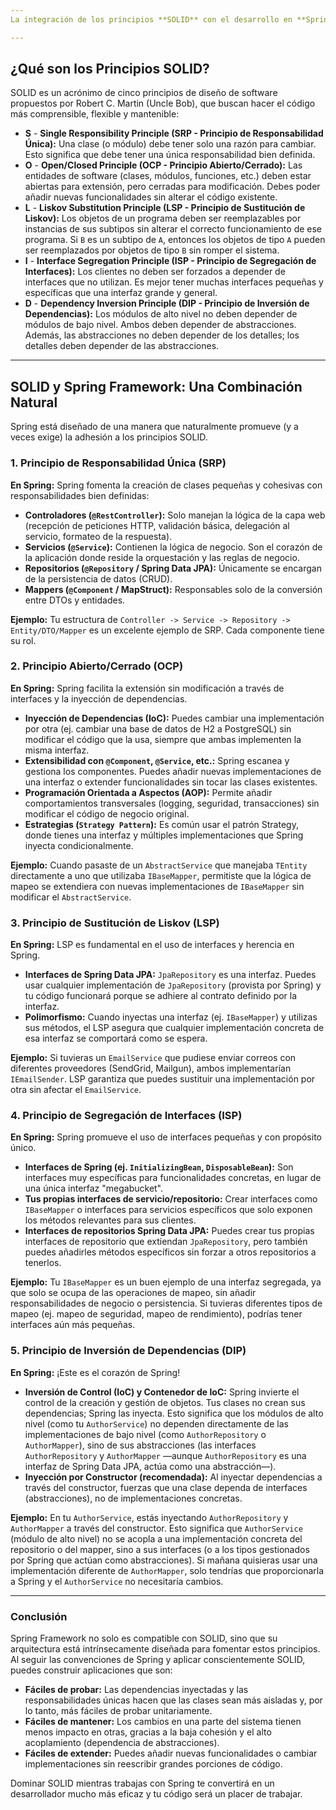 ```yaml
---
La integración de los principios **SOLID** con el desarrollo en **Spring Framework** es una combinación poderosa que lleva a la creación de aplicaciones robustas, mantenibles y escalables. Spring, por su diseño, ya fomenta muchos de estos principios, pero entender cómo aplicarlos conscientemente es clave.

---
```


## ¿Qué son los Principios SOLID?

SOLID es un acrónimo de cinco principios de diseño de software propuestos por Robert C. Martin (Uncle Bob), que buscan hacer el código más comprensible, flexible y mantenible:

* **S** - **Single Responsibility Principle (SRP - Principio de Responsabilidad Única):** Una clase (o módulo) debe tener solo una razón para cambiar. Esto significa que debe tener una única responsabilidad bien definida.
* **O** - **Open/Closed Principle (OCP - Principio Abierto/Cerrado):** Las entidades de software (clases, módulos, funciones, etc.) deben estar abiertas para extensión, pero cerradas para modificación. Debes poder añadir nuevas funcionalidades sin alterar el código existente.
* **L** - **Liskov Substitution Principle (LSP - Principio de Sustitución de Liskov):** Los objetos de un programa deben ser reemplazables por instancias de sus subtipos sin alterar el correcto funcionamiento de ese programa. Si `B` es un subtipo de `A`, entonces los objetos de tipo `A` pueden ser reemplazados por objetos de tipo `B` sin romper el sistema.
* **I** - **Interface Segregation Principle (ISP - Principio de Segregación de Interfaces):** Los clientes no deben ser forzados a depender de interfaces que no utilizan. Es mejor tener muchas interfaces pequeñas y específicas que una interfaz grande y general.
* **D** - **Dependency Inversion Principle (DIP - Principio de Inversión de Dependencias):** Los módulos de alto nivel no deben depender de módulos de bajo nivel. Ambos deben depender de abstracciones. Además, las abstracciones no deben depender de los detalles; los detalles deben depender de las abstracciones.

---

## SOLID y Spring Framework: Una Combinación Natural

Spring está diseñado de una manera que naturalmente promueve (y a veces exige) la adhesión a los principios SOLID.

### 1. Principio de Responsabilidad Única (SRP)

**En Spring:**
Spring fomenta la creación de clases pequeñas y cohesivas con responsabilidades bien definidas:

* **Controladores (`@RestController`):** Solo manejan la lógica de la capa web (recepción de peticiones HTTP, validación básica, delegación al servicio, formateo de la respuesta).
* **Servicios (`@Service`):** Contienen la lógica de negocio. Son el corazón de la aplicación donde reside la orquestación y las reglas de negocio.
* **Repositorios (`@Repository` / Spring Data JPA):** Únicamente se encargan de la persistencia de datos (CRUD).
* **Mappers (`@Component` / MapStruct):** Responsables solo de la conversión entre DTOs y entidades.

**Ejemplo:** Tu estructura de `Controller -> Service -> Repository -> Entity/DTO/Mapper` es un excelente ejemplo de SRP. Cada componente tiene su rol.

### 2. Principio Abierto/Cerrado (OCP)

**En Spring:**
Spring facilita la extensión sin modificación a través de interfaces y la inyección de dependencias.

* **Inyección de Dependencias (IoC):** Puedes cambiar una implementación por otra (ej. cambiar una base de datos de H2 a PostgreSQL) sin modificar el código que la usa, siempre que ambas implementen la misma interfaz.
* **Extensibilidad con `@Component`, `@Service`, etc.:** Spring escanea y gestiona los componentes. Puedes añadir nuevas implementaciones de una interfaz o extender funcionalidades sin tocar las clases existentes.
* **Programación Orientada a Aspectos (AOP):** Permite añadir comportamientos transversales (logging, seguridad, transacciones) sin modificar el código de negocio original.
* **Estrategias (`Strategy Pattern`):** Es común usar el patrón Strategy, donde tienes una interfaz y múltiples implementaciones que Spring inyecta condicionalmente.

**Ejemplo:** Cuando pasaste de un `AbstractService` que manejaba `TEntity` directamente a uno que utilizaba `IBaseMapper`, permitiste que la lógica de mapeo se extendiera con nuevas implementaciones de `IBaseMapper` sin modificar el `AbstractService`.

### 3. Principio de Sustitución de Liskov (LSP)

**En Spring:**
LSP es fundamental en el uso de interfaces y herencia en Spring.

* **Interfaces de Spring Data JPA:** `JpaRepository` es una interfaz. Puedes usar cualquier implementación de `JpaRepository` (provista por Spring) y tu código funcionará porque se adhiere al contrato definido por la interfaz.
* **Polimorfismo:** Cuando inyectas una interfaz (ej. `IBaseMapper`) y utilizas sus métodos, el LSP asegura que cualquier implementación concreta de esa interfaz se comportará como se espera.

**Ejemplo:** Si tuvieras un `EmailService` que pudiese enviar correos con diferentes proveedores (SendGrid, Mailgun), ambos implementarían `IEmailSender`. LSP garantiza que puedes sustituir una implementación por otra sin afectar el `EmailService`.

### 4. Principio de Segregación de Interfaces (ISP)

**En Spring:**
Spring promueve el uso de interfaces pequeñas y con propósito único.

* **Interfaces de Spring (ej. `InitializingBean`, `DisposableBean`):** Son interfaces muy específicas para funcionalidades concretas, en lugar de una única interfaz "megabucket".
* **Tus propias interfaces de servicio/repositorio:** Crear interfaces como `IBaseMapper` o interfaces para servicios específicos que solo exponen los métodos relevantes para sus clientes.
* **Interfaces de repositorios Spring Data JPA:** Puedes crear tus propias interfaces de repositorio que extiendan `JpaRepository`, pero también puedes añadirles métodos específicos sin forzar a otros repositorios a tenerlos.

**Ejemplo:** Tu `IBaseMapper` es un buen ejemplo de una interfaz segregada, ya que solo se ocupa de las operaciones de mapeo, sin añadir responsabilidades de negocio o persistencia. Si tuvieras diferentes tipos de mapeo (ej. mapeo de seguridad, mapeo de rendimiento), podrías tener interfaces aún más pequeñas.

### 5. Principio de Inversión de Dependencias (DIP)

**En Spring:**
¡Este es el corazón de Spring!

* **Inversión de Control (IoC) y Contenedor de IoC:** Spring invierte el control de la creación y gestión de objetos. Tus clases no crean sus dependencias; Spring las inyecta. Esto significa que los módulos de alto nivel (como tu `AuthorService`) no dependen directamente de las implementaciones de bajo nivel (como `AuthorRepository` o `AuthorMapper`), sino de sus abstracciones (las interfaces `AuthorRepository` y `AuthorMapper` —aunque `AuthorRepository` es una interfaz de Spring Data JPA, actúa como una abstracción—).
* **Inyección por Constructor (recomendada):** Al inyectar dependencias a través del constructor, fuerzas que una clase dependa de interfaces (abstracciones), no de implementaciones concretas.

**Ejemplo:** En tu `AuthorService`, estás inyectando `AuthorRepository` y `AuthorMapper` a través del constructor. Esto significa que `AuthorService` (módulo de alto nivel) no se acopla a una implementación concreta del repositorio o del mapper, sino a sus interfaces (o a los tipos gestionados por Spring que actúan como abstracciones). Si mañana quisieras usar una implementación diferente de `AuthorMapper`, solo tendrías que proporcionarla a Spring y el `AuthorService` no necesitaría cambios.

---

### Conclusión

Spring Framework no solo es compatible con SOLID, sino que su arquitectura está intrínsecamente diseñada para fomentar estos principios. Al seguir las convenciones de Spring y aplicar conscientemente SOLID, puedes construir aplicaciones que son:

* **Fáciles de probar:** Las dependencias inyectadas y las responsabilidades únicas hacen que las clases sean más aisladas y, por lo tanto, más fáciles de probar unitariamente.
* **Fáciles de mantener:** Los cambios en una parte del sistema tienen menos impacto en otras, gracias a la baja cohesión y el alto acoplamiento (dependencia de abstracciones).
* **Fáciles de extender:** Puedes añadir nuevas funcionalidades o cambiar implementaciones sin reescribir grandes porciones de código.

Dominar SOLID mientras trabajas con Spring te convertirá en un desarrollador mucho más eficaz y tu código será un placer de trabajar.